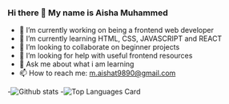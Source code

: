 ### Hi there 👋 My name is Aisha Muhammed
- 🔭 I’m currently working on being a frontend web developer
- 🌱 I’m currently learning HTML, CSS, JAVASCRIPT and REACT
- 👯 I’m looking to collaborate on beginner projects
- 🤔 I’m looking for help with useful frontend resources 
- 💬 Ask me about what i am learning
- 📫 How to reach me: m.aishat9890@gmail.com 

-![Github stats](https://github-readme-stats.vercel.app/api?username=Aysha-py&theme=highcontrast&show_icons=true&count_private=true)
-![Top Languages Card](https://github-readme-stats.vercel.app/api/top-langs/?username=Aysha-py&layout=compact)
